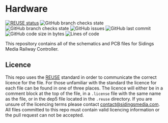 <!-- 
SPDX-FileCopyrightText: Copyright (c) 2021 Sidings Media 

SPDX-License-Identifier: MIT
-->
# Hardware
[![REUSE status](https://api.reuse.software/badge/github.com/SidingsMedia/SMRC-hardware)](https://api.reuse.software/info/github.com/SidingsMedia/SMRC-hardware) ![GitHub branch checks state](https://img.shields.io/github/checks-status/SidingsMedia/SMRC-hardware/main?label=main%20checks) ![GitHub branch checks state](https://img.shields.io/github/checks-status/SidingsMedia/SMRC-hardware/develop?label=develop%20checks) ![GitHub issues](https://img.shields.io/github/issues/SidingsMedia/SMRC-hardware) ![GitHub last commit](https://img.shields.io/github/last-commit/sidingsmedia/SMRC-hardware) ![GitHub code size in bytes](https://img.shields.io/github/languages/code-size/SidingsMedia/SMRC-hardware) ![Lines of code](https://img.shields.io/tokei/lines/github/SidingsMedia/SMRC-hardware)

This repository contains all of the schematics and PCB files for Sidings Media Railway Controller. 

## Licence
This repo uses the [REUSE](https://reuse.software) standard in order to communicate the correct licence for the file. For those unfamiliar with the standard the licence for each file can be found in one of three places. The licence will either be in a comment block at the top of the file, in a `.license` file with the same name as the file, or in the dep5 file located in the `.reuse` directory. If you are unsure of the licencing terms please contact [contact@sidingsmedia.com](mailto:contact@sidingsmedia.com?subject=SMRC%20Licence). All files committed to this repo must contain valid licencing information or the pull request can not be accepted.